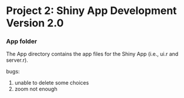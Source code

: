 # Project 2: Shiny App Development Version 2.0
### App folder

The App directory contains the app files for the Shiny App (i.e., ui.r and server.r).

bugs:
1. unable to delete some choices 
2. zoom not enough